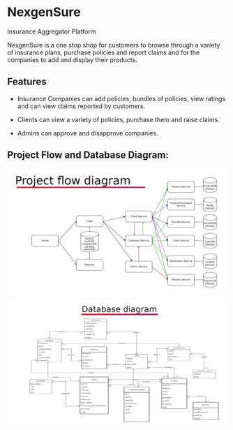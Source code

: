 
# NexgenSure
 Insurance Aggregator Platform

NexgenSure is a one stop shop for customers to browse through a variety of insurance plans, purchase policies and report claims and for the
companies to add and display their products.

## Features
- Insurance Companies can add policies, bundles of policies, view ratings and can view claims reported by customers.
- Clients can view a variety of policies, purchase them and raise claims.

- Admins can approve and disapprove companies.

## Project Flow and Database Diagram:

![](https://github.com/ParthLPatel/NexgenSure/blob/master/project-flow.PNG)

![](https://github.com/ParthLPatel/NexgenSure/blob/master/database-diagram.PNG)

